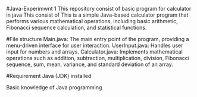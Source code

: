 #Java-Experimwnt 1
This repository consist of basic program for calculator in java This consist of This is a simple Java-based calculator program that performs various mathematical operations, including basic arithmetic, Fibonacci sequence calculation, and statistical functions.

#File structure
Main.java: The main entry point of the program, providing a menu-driven interface for user interaction.
UserInput.java: Handles user input for numbers and arrays.
Calculator.java: Implements mathematical operations such as addition, subtraction, multiplication, division, Fibonacci sequence, sum, mean, variance, and standard deviation of an array.

#Requirement
Java (JDK) installed

Basic knowledge of Java programming
